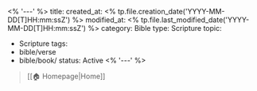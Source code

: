 <% '---' %>
title: 
created_at: <% tp.file.creation_date('YYYY-MM-DD[T]HH:mm:ssZ') %>
modified_at: <% tp.file.last_modified_date('YYYY-MM-DD[T]HH:mm:ssZ') %>
category: Bible
type: Scripture
topic:
  - Scripture
tags:
  - bible/verse
  - bible/book/
status: Active
<% '---' %>
> [[🏠 Homepage|Home]]